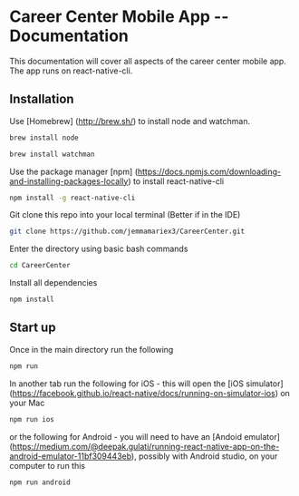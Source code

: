 # Career Center Mobile App -- Documentation

This documentation will cover all aspects of the career center mobile app. The app runs on react-native-cli.

## Installation
Use [Homebrew] (http://brew.sh/) to install node and watchman.

``` bash
brew install node
```

``` bash
brew install watchman 
```

Use the package manager [npm] (https://docs.npmjs.com/downloading-and-installing-packages-locally) to install react-native-cli
``` bash
npm install -g react-native-cli
```

Git clone this repo into your local terminal (Better if in the IDE)

``` bash
git clone https://github.com/jemmamariex3/CareerCenter.git
```

Enter the directory using basic bash commands

``` bash
cd CareerCenter 
```

Install all dependencies

``` bash
npm install
```

## Start up

Once in the main directory run the following

``` bash
npm run 
```

In another tab run the following for iOS - this will open the [iOS simulator] (https://facebook.github.io/react-native/docs/running-on-simulator-ios) on your Mac

``` bash
npm run ios
```

or the following for Android - you will need to have an [Andoid emulator] (https://medium.com/@deepak.gulati/running-react-native-app-on-the-android-emulator-11bf309443eb), possibly with Android studio, on your computer to run this

``` bash
npm run android
```




